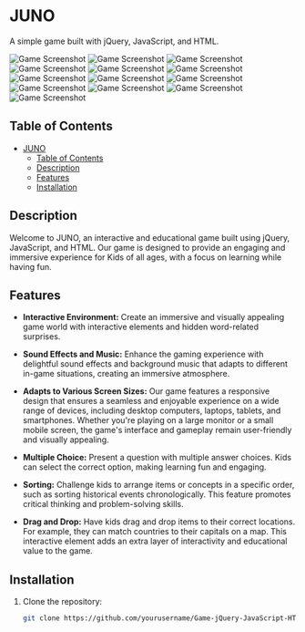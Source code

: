 # JUNO

A simple game built with jQuery, JavaScript, and HTML.

![Game Screenshot](./Docs/screenshots/1.PNG)
![Game Screenshot](./Docs/screenshots/2.PNG)
![Game Screenshot](./Docs/screenshots/3.PNG)
![Game Screenshot](./Docs/screenshots/12.PNG)
![Game Screenshot](./Docs/screenshots/4.PNG)
![Game Screenshot](./Docs/screenshots/5.PNG)
![Game Screenshot](./Docs/screenshots/6.PNG)
![Game Screenshot](./Docs/screenshots/7.PNG)
![Game Screenshot](./Docs/screenshots/8.PNG)
![Game Screenshot](./Docs/screenshots/9.PNG)
![Game Screenshot](./Docs/screenshots/10.PNG)
![Game Screenshot](./Docs/screenshots/11.PNG)
![Game Screenshot](./Docs/screenshots/13.PNG)

## Table of Contents

- [JUNO](#juno)
  - [Table of Contents](#table-of-contents)
  - [Description](#description)
  - [Features](#features)
  - [Installation](#installation)

## Description

Welcome to JUNO, an interactive and educational game built using jQuery, JavaScript, and HTML. Our game is designed to provide an engaging and immersive experience for Kids of all ages, with a focus on learning while having fun.


## Features

- **Interactive Environment:** Create an immersive and visually appealing game world with interactive elements and hidden word-related surprises.

- **Sound Effects and Music:** Enhance the gaming experience with delightful sound effects and background music that adapts to different in-game situations, creating an immersive atmosphere.
  
-  **Adapts to Various Screen Sizes:** Our game features a responsive design that ensures a seamless and enjoyable experience on a wide range of devices, including desktop computers, laptops, tablets, and smartphones. Whether you're playing on a large monitor or a small mobile screen, the game's interface and gameplay remain user-friendly and visually appealing.
  
- **Multiple Choice:** Present a question with multiple answer choices. Kids can select the correct option, making learning fun and engaging.

- **Sorting:** Challenge kids to arrange items or concepts in a specific order, such as sorting historical events chronologically. This feature promotes critical thinking and problem-solving skills.

- **Drag and Drop:** Have kids drag and drop items to their correct locations. For example, they can match countries to their capitals on a map. This interactive element adds an extra layer of interactivity and educational value to the game.

## Installation

1. Clone the repository:

   ```bash
   git clone https://github.com/yourusername/Game-jQuery-JavaScript-HTML.git


